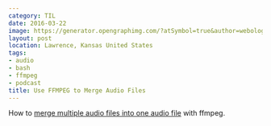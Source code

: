 ```yaml
---
category: TIL
date: 2016-03-22
image: https://generator.opengraphimg.com/?atSymbol=true&author=webology&authorSize=text-2xl&style=modern&tags=audio%2Cbash%2Cffmpeg%2Cpodcast&title=Use+FFMPEG+to+Merge+Audio+Files
layout: post
location: Lawrence, Kansas United States
tags:
- audio
- bash
- ffmpeg
- podcast
title: Use FFMPEG to Merge Audio Files
---
```


How to [merge multiple audio files into one audio file](https://trac.ffmpeg.org/wiki/Concatenate) with ffmpeg.